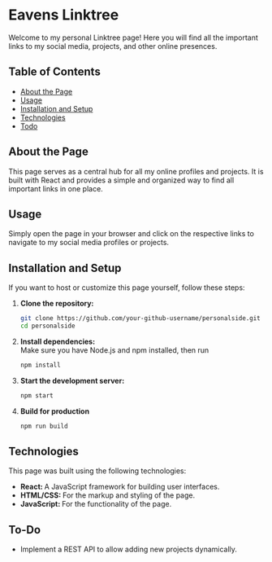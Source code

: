 # Eavens Linktree

Welcome to my personal Linktree page! Here you will find all the important links to my social media, projects, and other online presences.

## Table of Contents

- [About the Page](#about-the-page)
- [Usage](#usage)
- [Installation and Setup](#installation-and-setup)
- [Technologies](#technologies)
- [Todo](#to-do)

## About the Page

This page serves as a central hub for all my online profiles and projects. It is built with React and provides a simple and organized way to find all important links in one place.

## Usage

Simply open the page in your browser and click on the respective links to navigate to my social media profiles or projects.

## Installation and Setup

If you want to host or customize this page yourself, follow these steps:

1. **Clone the repository:**
   ```bash
   git clone https://github.com/your-github-username/personalside.git
   cd personalside
1. **Install dependencies:** <br>
Make sure you have Node.js and npm installed, then run
   ```bash
   npm install

3. **Start the development server:**
   ```bash
   npm start
3. **Build for production**
   ```bash
   npm run build

## Technologies
This page was built using the following technologies: <br> 

* <strong>React: </strong>A JavaScript framework for building user interfaces. <br>
* <strong>HTML/CSS: </strong> For the markup and styling of the page. <br>
* <strong>JavaScript: </strong> For the functionality of the page. <br>

## To-Do
* Implement a REST API to allow adding new projects dynamically.
